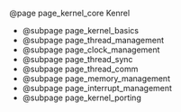 @page page_kernel_core Kenrel

- @subpage page_kernel_basics
- @subpage page_thread_management
- @subpage page_clock_management
- @subpage page_thread_sync
- @subpage page_thread_comm
- @subpage page_memory_management
- @subpage page_interrupt_management
- @subpage page_kernel_porting
